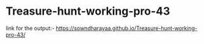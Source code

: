 # Treasure-hunt-working-pro-43

link for the output:-
https://sowndharayaa.github.io/Treasure-hunt-working-pro-43/
